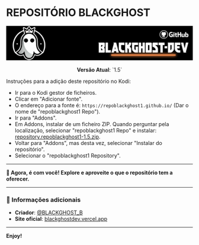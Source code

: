 # REPOSITÓRIO BLACKGHOST

<p align="center">
  <img src="https://raw.githubusercontent.com/BLACKSHEEPcolabdev/add-on/refs/heads/master/BLACKGHOST/Imagens/topo2.png" alt="Imagem de topo" />
</p>

<p align="center"><strong>Versão Atual</strong>: `1.5`</p>

Instruções para a adição deste repositório no Kodi:

<ul>
  <li>Ir para o Kodi gestor de ficheiros.</li>
  <li>Clicar em "Adicionar fonte".</li>
  <li>O endereço para a fonte é:  
    <code>https://repoblackghost1.github.io/</code>  
    (Dar o nome de "repoblackghost1 Repo").</li>
  <li>Ir para "Addons".</li>
  <li>Em Addons, instalar de um ficheiro ZIP.  
    Quando perguntar pela localização, selecionar  
    "repoblackghost1 Repo" e instalar:  
    <a href="repository.repoblackghost1-1.5.zip">repository.repoblackghost1-1.5.zip</a>.</li>
  <li>Voltar para "Addons", mas desta vez, selecionar  
    "Instalar do repositório".</li>
  <li>Selecionar o "repoblackghost1 Repository".</li>
</ul>

---

**🎉 Agora, é com você!
Explore e aproveite o que o repositório tem a oferecer.**

---

### 📄 Informações adicionais
- **Criador**: [@BLACKGHOST_B](https://t.me/BLACKGHOST_B)  
- **Site oficial**: [blackghostdev.vercel.app](https://blackghostdev.vercel.app)

---

**Enjoy!**

 